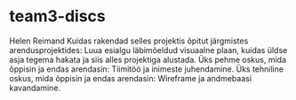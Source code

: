 # team3-discs

Helen Reimand
Kuidas rakendad selles projektis õpitut järgmistes arendusprojektides: Luua esialgu läbimõeldud visuaalne plaan, kuidas üldse asja tegema hakata ja siis alles projektiga alustada.
Üks pehme oskus, mida õppisin ja endas arendasin: Tiimitöö ja inimeste juhendamine. 
Üks tehniline oskus, mida õppisin ja endas arendasin: Wireframe ja andmebaasi kavandamine.
